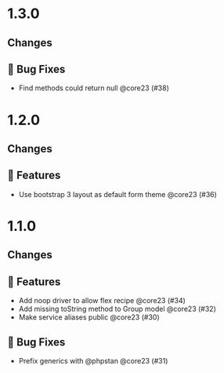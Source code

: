 # 1.3.0

## Changes

## 🐛 Bug Fixes

- Find methods could return null @core23 (#38)

# 1.2.0

## Changes

## 🚀 Features

- Use bootstrap 3 layout as default form theme @core23 (#36)

# 1.1.0

## Changes

## 🚀 Features

- Add noop driver to allow flex recipe @core23 (#34)
- Add missing toString method to Group model @core23 (#32)
- Make service aliases public @core23 (#30)

## 🐛 Bug Fixes

- Prefix generics with @phpstan @core23 (#31)
